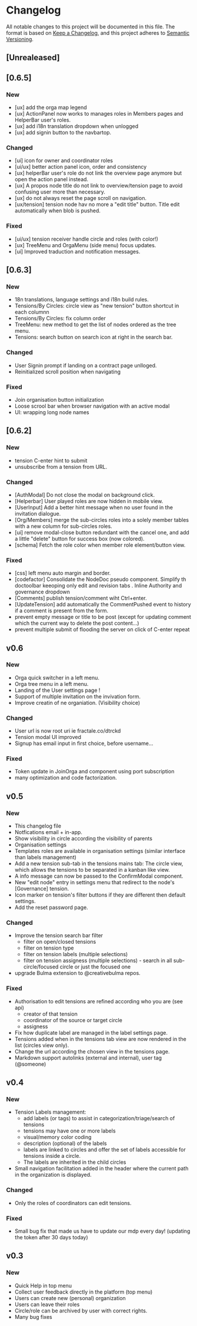 # Changelog

All notable changes to this project will be documented in this file.
The format is based on [Keep a Changelog](https://keepachangelog.com/en/1.0.0/), and this project adheres to [Semantic Versioning](https://semver.org/spec/v2.0.0.html).

## [Unrealeased]

## [0.6.5]

### New
- [ux] add the orga map legend
- [ux] ActionPanel now works to manages roles in Members pages and HelperBar user's roles.
- [ux] add i18n translation dropdown when unlogged
- [ux] add signin button to the navbartop.

### Changed
- [ui] icon for owner and coordinator roles
- [ui/ux] better action panel icon, order and consistency
- [ux] helperBar user's role do not link the overview page anymore but open the action panel instead.
- [ux] A propos node title do not link to overview/tension page to avoid confusing user more than necessary.
- [ux] do not always reset the page scroll on navigation.
- [ux/tension] tension node hav no more a "edit title" button. Title edit automatically when blob is pushed.

### Fixed
- [ui/ux] tension receiver handle circle and roles (with color!)
- [ux] TreeMenu and OrgaMenu (side menu) focus updates.
- [ui] Improved traduction and notification messages.


## [0.6.3]

### New
- 18n translations, language settings and i18n build rules.
- Tensions/By Circles: circle view as "new tension" button shortcut in each columnn
- Tensions/By Circles: fix column order 
- TreeMenu: new method to get the list of nodes ordered as the tree menu.
- Tensions: search  button on search icon at right in the search bar.

### Changed
- User Signin prompt if landing on a contract page unlloged.
- Reinitialized scroll position when navigating

### Fixed
- Join organisation button initialization
- Loose scrool bar when browser navigation with an active modal 
- UI: wrapping long node names


## [0.6.2]

### New
- tension C-enter hint to submit
- unsubscribe from a tension from URL.

### Changed 
- [AuthModal] Do not close the modal on background click.
- [Helperbar] User played roles are now hidden in mobile view.
- [UserInput] Add a better hint message when no user found in the invitation dialogue.
- [Org/Members] merge the sub-circles roles into a solely member tables with a new column for sub-circles roles.
- [ui] remove modal-close button redundant with the cancel one, and add a little "delete" button for success box (now colored).
- [schema] Fetch the role color when member role element/button view.

### Fixed
- [css] left menu auto margin and border.
- [codefactor] Consolidate the NodeDoc pseudo component. Simplify th doctoolbar keeoping only edit and revision tabs . Inline Authority and governance dropdown
- [Comments] publish tension/comment wiht Ctrl+enter.
- [UpdateTension] add automatically the CommentPushed event to history if a comment is present from the form.
- prevent empty message or title to be post (except for updating comment which the current way to delete the post content...)
- prevent multiple submit of flooding the server on click of C-enter repeat


## v0.6

### New
- Orga quick switcher in a left menu.
- Orga tree menu in a left menu.
- Landing of the User settings page !
- Support of multiple invitation on the invivation form.
- Improve creatin of ne organiation. (Visibility choice)

### Changed 
- User url is now root uri ie fractale.co/dtrckd
- Tension modal UI improved
- Signup has email input in first choice, before username...

### Fixed
- Token update in JoinOrga and  component using port subscription
- many optimization and code factorization.


## v0.5

### New
- This changelog file
- Notfications email + in-app. 
- Show visibility in circle according the visibility of parents
- Organisation settings
- Templates roles are available in organisation settings (similar interface than labels management)
- Add a new tension sub-tab in the tensions mains tab: The circle view, which allows the tensions to be separated in a kanban like view.
- A info message can now be passed to the ConfirmModal component.
- New "edit node" entry in settings menu that redirect to the node's [Governance] tension.
- Icon marker on tension's filter buttons if they are different then default settings.
- Add the reset password page.

### Changed
- Improve the tension search bar filter
    - filter on open/closed tensions
    - filter on tension type
    - filter on tension labels (multiple selections)
    - filter on tension assigness (multiple selections)
    - search in all sub-circle/focused circle or just the focused one
- upgrade Bulma extension to @creativebulma repos.

### Fixed
- Authorisation to edit tensions are refined according who you are (see api)
    * creator of that tension
    * coordinator of the source or target circle
    * assigness
- Fix how duplicate label are managed in the label settings page.
- Tensions added when in the tensions tab view are now rendered in the list (circles view only).
- Change the url according the chosen view in the tensions page.
- Markdown support autolinks (external and internal), user tag (@someone)

## v0.4

### New
- Tension Labels management:
    - add labels (or tags) to assist in categorization/triage/search of tensions
    - tensions may have one or more labels
    - visual/memory color coding
    - description (optional) of the labels
    - labels are linked to circles and offer the set of labels accessible for tensions inside a circle.
    - The labels are inherited in the child circles
- Small navigation facilitation added in the header where the current path in the organization is displayed.

### Changed
- Only the roles of coordinators can edit tensions.

### Fixed
- Small bug fix that made us have to update our mdp every day! (updating the token after 30 days today)


## v0.3

### New
- Quick Help in top menu
- Collect user feedback directly in the platform (top menu)
- Users can create new (personal) organization
- Users can leave their roles
- Circle/role can be archived by user with correct rights.
- Many bug fixes

